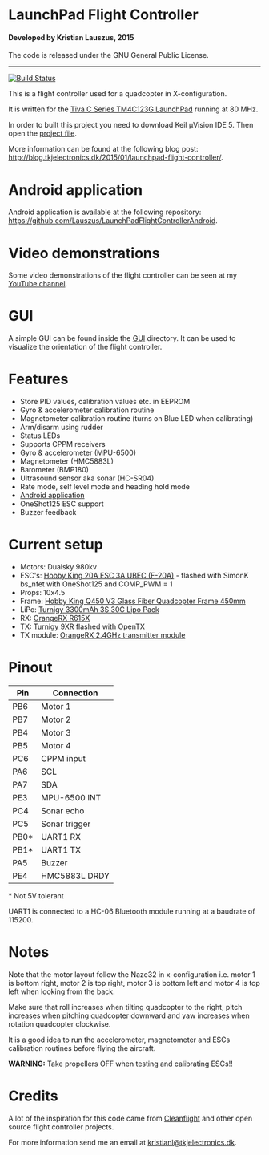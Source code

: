 # LaunchPad Flight Controller
#### Developed by Kristian Lauszus, 2015

The code is released under the GNU General Public License.
_________
[![Build Status](https://travis-ci.org/Lauszus/LaunchPadFlightController.svg)](https://travis-ci.org/Lauszus/LaunchPadFlightController)

This is a flight controller used for a quadcopter in X-configuration.

It is written for the [Tiva C Series TM4C123G LaunchPad](http://www.ti.com/tool/EK-TM4C123GXL) running at 80 MHz.

In order to built this project you need to download Keil µVision IDE 5. Then open the [project file](LaunchPadFlightController.uvprojx).

More information can be found at the following blog post: <http://blog.tkjelectronics.dk/2015/01/launchpad-flight-controller/>.

# Android application

Android application is available at the following repository: <https://github.com/Lauszus/LaunchPadFlightControllerAndroid>.

# Video demonstrations

Some video demonstrations of the flight controller can be seen at my [YouTube channel](https://www.youtube.com/playlist?list=PLRBI0ZWd8RfBnD1IZzrBdREjrzRAjWMqg).

# GUI

A simple GUI can be found inside the [GUI](GUI) directory. It can be used to visualize the orientation of the flight controller.

# Features

* Store PID values, calibration values etc. in EEPROM
* Gyro & accelerometer calibration routine
* Magnetometer calibration routine (turns on Blue LED when calibrating)
* Arm/disarm using rudder
* Status LEDs
* Supports CPPM receivers
* Gyro & accelerometer (MPU-6500)
* Magnetometer (HMC5883L)
* Barometer (BMP180)
* Ultrasound sensor aka sonar (HC-SR04)
* Rate mode, self level mode and heading hold mode
* [Android application](https://github.com/Lauszus/LaunchPadFlightControllerAndroid)
* OneShot125 ESC support
* Buzzer feedback

# Current setup

* Motors: Dualsky 980kv
* ESC's: [Hobby King 20A ESC 3A UBEC (F-20A)](http://hobbyking.com/hobbyking/store/uh_viewItem.asp?idProduct=37253) - flashed with SimonK bs_nfet with OneShot125 and COMP_PWM = 1
* Props: 10x4.5
* Frame: [Hobby King Q450 V3 Glass Fiber Quadcopter Frame 450mm](http://hobbyking.com/hobbyking/store/__49725__Q450_V3_Glass_Fiber_Quadcopter_Frame_450mm_Integrated_PCB_Version.html)
* LiPo: [Turnigy 3300mAh 3S 30C Lipo Pack](http://hobbyking.com/hobbyking/store/uh_viewItem.asp?idProduct=35870)
* RX: [OrangeRX R615X](http://www.hobbyking.com/hobbyking/store/__46632__OrangeRx_R615X_Spektrum_JR_DSM2_DSMX_Compatible_6Ch_2_4GHz_Receiver_w_CPPM.html)
* TX: [Turnigy 9XR](http://www.hobbyking.com/hobbyking/store/__31544__Turnigy_9XR_Transmitter_Mode_2_No_Module_.html) flashed with OpenTX
* TX module: [OrangeRX 2.4GHz transmitter module](http://hobbyking.com/hobbyking/store/__24656__OrangeRX_DSMX_DSM2_2_4Ghz_Transmitter_Module_JR_Turnigy_compatible_.html)

# Pinout

| Pin  |    Connection  |
|------|----------------|
| PB6  |     Motor 1    |
| PB7  |     Motor 2    |
| PB4  |     Motor 3    |
| PB5  |     Motor 4    |
| PC6  |    CPPM input  |
| PA6  |      SCL       |
| PA7  |      SDA       |
| PE3  |  MPU-6500 INT  |
| PC4  |   Sonar echo   |
| PC5  |  Sonar trigger |
| PB0* |    UART1 RX    |
| PB1* |    UART1 TX    |
| PA5  |     Buzzer     |
| PE4  |  HMC5883L DRDY |

\* Not 5V tolerant

UART1 is connected to a HC-06 Bluetooth module running at a baudrate of 115200.

# Notes

Note that the motor layout follow the Naze32 in x-configuration i.e. motor 1 is bottom right, motor 2 is top right, motor 3 is bottom left and motor 4 is top left when looking from the back.

Make sure that roll increases when tilting quadcopter to the right, pitch increases when pitching quadcopter downward and yaw increases when rotation quadcopter clockwise.

It is a good idea to run the accelerometer, magnetometer and ESCs calibration routines before flying the aircraft.

__WARNING:__ Take propellers OFF when testing and calibrating ESCs!!

# Credits

A lot of the inspiration for this code came from [Cleanflight](https://github.com/cleanflight/cleanflight) and other open source flight controller projects.

For more information send me an email at <kristianl@tkjelectronics.dk>.